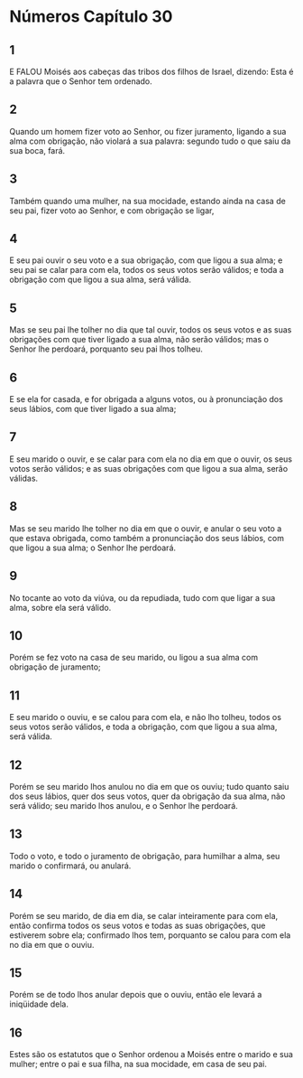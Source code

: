 # Números Capítulo 30

## 1
E FALOU Moisés aos cabeças das tribos dos filhos de Israel, dizendo: Esta é a palavra que o Senhor tem ordenado.

## 2
Quando um homem fizer voto ao Senhor, ou fizer juramento, ligando a sua alma com obrigação, não violará a sua palavra: segundo tudo o que saiu da sua boca, fará.

## 3
Também quando uma mulher, na sua mocidade, estando ainda na casa de seu pai, fizer voto ao Senhor, e com obrigação se ligar,

## 4
E seu pai ouvir o seu voto e a sua obrigação, com que ligou a sua alma; e seu pai se calar para com ela, todos os seus votos serão válidos; e toda a obrigação com que ligou a sua alma, será válida.

## 5
Mas se seu pai lhe tolher no dia que tal ouvir, todos os seus votos e as suas obrigações com que tiver ligado a sua alma, não serão válidos; mas o Senhor lhe perdoará, porquanto seu pai lhos tolheu.

## 6
E se ela for casada, e for obrigada a alguns votos, ou à pronunciação dos seus lábios, com que tiver ligado a sua alma;

## 7
E seu marido o ouvir, e se calar para com ela no dia em que o ouvir, os seus votos serão válidos; e as suas obrigações com que ligou a sua alma, serão válidas.

## 8
Mas se seu marido lhe tolher no dia em que o ouvir, e anular o seu voto a que estava obrigada, como também a pronunciação dos seus lábios, com que ligou a sua alma; o Senhor lhe perdoará.

## 9
No tocante ao voto da viúva, ou da repudiada, tudo com que ligar a sua alma, sobre ela será válido.

## 10
Porém se fez voto na casa de seu marido, ou ligou a sua alma com obrigação de juramento;

## 11
E seu marido o ouviu, e se calou para com ela, e não lho tolheu, todos os seus votos serão válidos, e toda a obrigação, com que ligou a sua alma, será válida.

## 12
Porém se seu marido lhos anulou no dia em que os ouviu; tudo quanto saiu dos seus lábios, quer dos seus votos, quer da obrigação da sua alma, não será válido; seu marido lhos anulou, e o Senhor lhe perdoará.

## 13
Todo o voto, e todo o juramento de obrigação, para humilhar a alma, seu marido o confirmará, ou anulará.

## 14
Porém se seu marido, de dia em dia, se calar inteiramente para com ela, então confirma todos os seus votos e todas as suas obrigações, que estiverem sobre ela; confirmado lhos tem, porquanto se calou para com ela no dia em que o ouviu.

## 15
Porém se de todo lhos anular depois que o ouviu, então ele levará a iniqüidade dela.

## 16
Estes são os estatutos que o Senhor ordenou a Moisés entre o marido e sua mulher; entre o pai e sua filha, na sua mocidade, em casa de seu pai.

